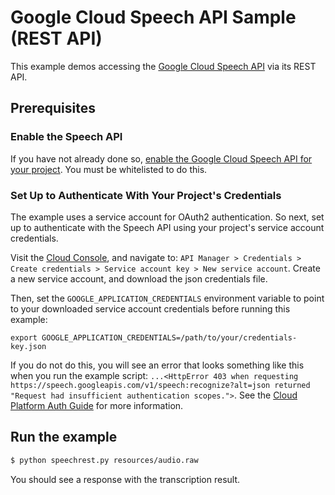 
# Google Cloud Speech API Sample (REST API)

This example demos accessing the [Google Cloud Speech API](http://cloud.google.com/speech)
via its REST API.

## Prerequisites

### Enable the Speech API

If you have not already done so,
[enable the Google Cloud Speech API for your project](https://console.cloud.google.com/apis/api/speech.googleapis.com/overview).
You must be whitelisted to do this.


### Set Up to Authenticate With Your Project's Credentials

The example uses a service account for OAuth2 authentication.
So next, set up to authenticate with the Speech API using your project's
service account credentials.

Visit the [Cloud Console](https://console.cloud.google.com), and navigate to:
`API Manager > Credentials > Create credentials >
Service account key > New service account`.
Create a new service account, and download the json credentials file.

Then, set
the `GOOGLE_APPLICATION_CREDENTIALS` environment variable to point to your
downloaded service account credentials before running this example:

    export GOOGLE_APPLICATION_CREDENTIALS=/path/to/your/credentials-key.json

If you do not do this, you will see an error that looks something like this when
you run the example script:
`...<HttpError 403 when requesting https://speech.googleapis.com/v1/speech:recognize?alt=json returned "Request had insufficient authentication scopes.">`.
See the
[Cloud Platform Auth Guide](https://cloud.google.com/docs/authentication#developer_workflow)
for more information.

## Run the example

```sh
$ python speechrest.py resources/audio.raw
```

You should see a response with the transcription result.
